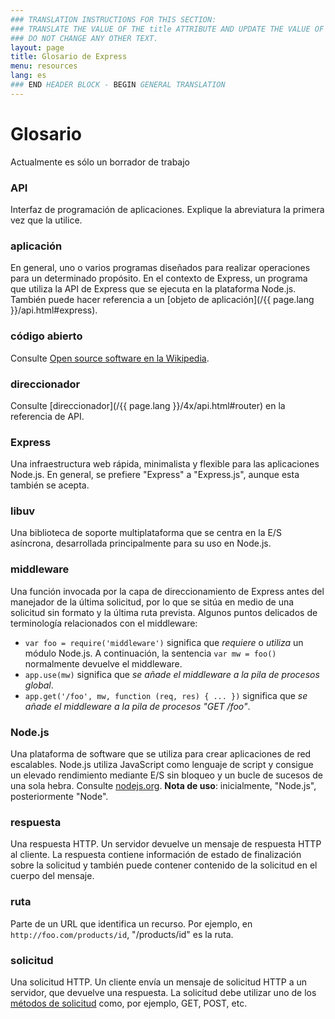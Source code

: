 ```yaml
---
### TRANSLATION INSTRUCTIONS FOR THIS SECTION:
### TRANSLATE THE VALUE OF THE title ATTRIBUTE AND UPDATE THE VALUE OF THE lang ATTRIBUTE.
### DO NOT CHANGE ANY OTHER TEXT.
layout: page
title: Glosario de Express
menu: resources
lang: es
### END HEADER BLOCK - BEGIN GENERAL TRANSLATION
---
```


# Glosario

<div class="doc-box doc-warn">Actualmente es sólo un borrador de trabajo</div>

### API

Interfaz de programación de aplicaciones.  Explique la abreviatura la primera vez que la utilice.

### aplicación

En general, uno o varios programas diseñados para realizar operaciones para un determinado propósito.  En el contexto de Express, un programa que utiliza la API de Express que se ejecuta en la plataforma Node.js.  También puede hacer referencia a un [objeto de aplicación](/{{ page.lang }}/api.html#express).

### código abierto

Consulte [Open source software en la Wikipedia](http://en.wikipedia.org/wiki/Open-source_software).

### direccionador

Consulte [direccionador](/{{ page.lang }}/4x/api.html#router) en la referencia de API.

### Express

Una infraestructura web rápida, minimalista y flexible para las aplicaciones Node.js.  En general, se prefiere "Express" a "Express.js", aunque esta también se acepta.

### libuv

Una biblioteca de soporte multiplataforma que se centra en la E/S asíncrona, desarrollada principalmente para su uso en Node.js.

### middleware

Una función invocada por la capa de direccionamiento de Express antes del manejador de la última solicitud, por lo que se sitúa en medio de una solicitud sin formato y la última ruta prevista.  Algunos puntos delicados de terminología relacionados con el middleware:

  * `var foo = require('middleware')` significa que *requiere* o *utiliza* un módulo Node.js. A continuación, la sentencia `var mw = foo()` normalmente devuelve el middleware.
  * `app.use(mw)` significa que *se añade el middleware a la pila de procesos global*.
  * `app.get('/foo', mw, function (req, res) { ... })` significa que *se añade el middleware a la pila de procesos "GET /foo"*.

### Node.js

Una plataforma de software que se utiliza para crear aplicaciones de red escalables. Node.js utiliza JavaScript como lenguaje de script y consigue un elevado rendimiento mediante E/S sin bloqueo y un bucle de sucesos de una sola hebra.  Consulte [nodejs.org](http://nodejs.org/). **Nota de uso**: inicialmente, "Node.js", posteriormente "Node".

### respuesta

Una respuesta HTTP. Un servidor devuelve un mensaje de respuesta HTTP al cliente. La respuesta contiene información de estado de finalización sobre la solicitud y también puede contener contenido de la solicitud en el cuerpo del mensaje.

### ruta

Parte de un URL que identifica un recurso.  Por ejemplo, en `http://foo.com/products/id`, "/products/id" es la ruta.

### solicitud

Una solicitud HTTP.  Un cliente envía un mensaje de solicitud HTTP a un servidor, que devuelve una respuesta.  La solicitud debe utilizar uno de los [métodos de solicitud](https://en.wikipedia.org/wiki/Hypertext_Transfer_Protocol#Request_methods) como, por ejemplo, GET, POST, etc.

